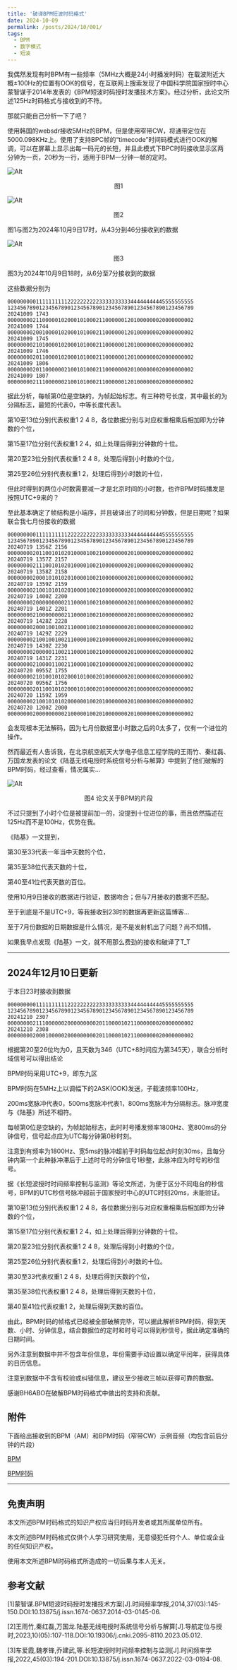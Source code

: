 ```yaml
---
title: '破译BPM短波时码格式'
date: 2024-10-09
permalink: /posts/2024/10/001/
tags:
  - BPM
  - 数字模式
  - 短波
---
```


我偶然发现有时BPM有一些频率（5MHz大概是24小时播发时码）在载波附近大概±100Hz的位置有OOK的信号，在互联网上搜索发现了中国科学院国家授时中心蒙智谋于2014年发表的《BPM短波时码授时发播技术方案》。经过分析，此论文所述125Hz时码格式与接收到的不符。

那就只能自己分析一下了吧？

使用韩国的websdr接收5MHz的BPM，但是使用窄带CW，将通带定位在5000.098KHz上。使用了支持BPC帧的“timecode”时间码模式进行OOK的解调，可以在屏幕上显示出每一码元的长短，并且此模式下BPC时码接收显示区两分钟为一页，20秒为一行，适用于BPM一分钟一帧的定时。

![Alt](https://raw.githubusercontent.com/BI4PYM/BI4PYM.github.io/refs/heads/master/images/202410091743%7E1744.png#pic_center)

<center>图1</center>

![Alt](https://raw.githubusercontent.com/BI4PYM/BI4PYM.github.io/refs/heads/master/images/202410091745%7E1746.png#pic_center)

<center>图2</center>

图1与图2为2024年10月9日17时，从43分到46分接收到的数据

![Alt](https://raw.githubusercontent.com/BI4PYM/BI4PYM.github.io/refs/heads/master/images/202410091806%7E1807.png#pic_center)

<center>图3</center>

图3为2024年10月9日18时，从6分至7分接收到的数据

这些数据分别为

```
00000000011111111112222222222333333333344444444445555555555
12345678901234567890123456789012345678901234567890123456789
20241009 1743
00000000211000001020001010002110000001201000000020000000002
20241009 1744
00000000200100001020001010002110000001201000000020000000002
20241009 1745
00000000210100001020001010002110000001201000000020000000002
20241009 1746
00000000201100001020001010002110000001201000000020000000002
20241009 1806
00000000201100000021001010002110000000201000000020000000002
20241009 1807
00000000211100000021001010002110000001201000000020000000002
```

据此分析，每帧第0位是空缺的，为帧起始标志。有三种符号长度，其中最长的为分隔标志，最短的代表0，中等长度代表1。

第10至13位分别代表权重1 2 4 8，各位数据分别与对应权重相乘后相加即为分钟数的个位，

第15至17位分别代表权重1 2 4，如上处理后得到分钟数的十位。

第20至23位分别代表权重1 2 4 8，处理后得到小时数的个位，

第25至26位分别代表权重1 2，处理后得到小时数的十位，

但此时得到的两位小时数需要减一才是北京时间的小时数，也许BPM时码播发是按照UTC+9来的？

至此基本确定了帧结构是小端序，并且破译出了时间和分钟数，但是日期呢？如果联合我七月份接收的数据
```
00000000011111111112222222222333333333344444444445555555555
12345678901234567890123456789012345678901234567890123456789
20240719 1356Z 2156
00000000201100101020100001002100000000201000000020000000002
20240719 1357Z 2157
00000000211100101020100001002100000000201000000020000000002
20240719 1358Z 2158
00000000200010101020100001002100000000201000000020000000002
20240719 1359Z 2159
00000000210010101020100001002100000000201000000020000000002
20240719 1400Z 2200
00000000200000000021100001002100000000201000000020000000002
20240719 1401Z 2201
00000000210000000021100001002100000000201000000020000000002
20240719 1428Z 2228
00000000200010010021100001002100000000201000000020000000002
20240719 1429Z 2229
00000000210010010021100001002100000000201000000020000000002
20240719 1430Z 2230
00000000200000110021100001002100000000201000000020000000002
20240719 1431Z 2231
00000000210000110021100001002100000000201000000020000000002
20240720 0955Z 1755
00000000210100101020001010002010000000201000000020000000002
20240720 0956Z 1756
00000000201100101020001010002010000000201000000020000000002
20240720 1159Z 1959
00000000210010101020000001002010000000201000000020000000002
20240720 1200Z 2000
00000000200000000021000001002010000000201000000020000000002
```

会发现根本无法解码，因为七月份数据里小时数之后的0太多了，仅有一个进位的操作。

然而最近有人告诉我，在北京航空航天大学电子信息工程学院的王雨竹、秦红磊、万国龙发表的论文《陆基无线电授时系统信号分析与解算》中提到了他们破解的BPM时码，经过查看，情况属实...

![Alt](https://raw.githubusercontent.com/BI4PYM/BI4PYM.github.io/refs/heads/master/images/dhdwyssbpm.png#pic_center)

<center>图4 论文关于BPM的片段</center>

不过只提到了小时个位是被提前加一的，没提到十位进位的事，而且依然描述在125Hz而不是100Hz，优势在我。

《陆基》一文提到，

第30至33代表一年当中天数的个位，

第35至38位代表天数的十位，

第40至41位代表天数的百位。

使用10月9日接收的数据进行验证，数据吻合；但与7月接收的数据不匹配。

至于到底是不是UTC+9，等我接收到23时的数据再更新这篇博客...

至于7月份数据的日期数据是什么情况，是不是发射机出了问题？尚不知情。

如果我早点发现《陆基》一文，就不用那么费劲的接收和破译了T_T

***

## 2024年12月10日更新

于本日23时接收到数据
```
00000000011111111112222222222333333333344444444445555555555
12345678901234567890123456789012345678901234567890123456789
20241210 2307
00000000211100000020000000002011000010211000000020000000002
20241210 2308
00000000200010000020000000002011000010211000000020000000002
```
根据第20至26位均为0，且天数为346（UTC+8时间应为第345天），联合分析时域信号可以得出结论

BPM时码采用UTC+9，即东九区

BPM时码在5MHz上以调幅下的2ASK(OOK)发送，子载波频率100Hz，

200ms宽脉冲代表0，500ms宽脉冲代表1，800ms宽脉冲为分隔标志。脉冲宽度与《陆基》所述不相符。

每帧第0位是空缺的，为帧起始标志，此时时号播发频率1800Hz、宽800ms的分钟信号，信号起点应为UTC每分钟第0秒时刻。

注意到有频率为1800Hz、宽5ms的脉冲超前于时码每位起点时刻30ms，且每分钟内第一个此种脉冲滞后于上述时号的分钟信号1秒整，此脉冲应为时号的秒信号。

据《长短波授时时间频率控制与监测》等论文所述，为便于区分不同电台的秒信号，BPM的UTC秒信号脉冲超前于国家授时中心的UTC时刻20ms，未能验证。

第10至13位分别代表权重1 2 4 8，各位数据分别与对应权重相乘后相加即为分钟数的个位，

第15至17位分别代表权重1 2 4，如上处理后得到分钟数的十位。

第20至23位分别代表权重1 2 4 8，处理后得到小时数的个位，

第25至26位分别代表权重1 2，处理后得到小时数的十位。

第30至33代表权重1 2 4 8，处理后得到天数的个位，

第35至38位代表权重1 2 4 8，处理后得到天数的十位，

第40至41位代表权重1 2，处理后得到天数的百位。

由此，BPM时码的帧格式已经被全部破解完毕，可以据此解析BPM时码，得到天数、小时、分钟信息，结合数据位的定时和时号可以得到秒信号，据此确定准确的日期时间。

另外注意到数据中并不包含年份信息，年份需要手动设置以确定平闰年，获得具体的日历信息。

注意到数据中不含有校验或纠错信息，建议至少接收三帧以获得可靠的数据。

感谢BH6ABO在破解BPM时码格式中做出的支持和贡献。

## 附件

下面给出接收到的BPM（AM）和BPM时码（窄带CW）示例音频（均包含前后分钟的片段）

[BPM](https://raw.githubusercontent.com/BI4PYM/BI4PYM.github.io/refs/heads/master/files/BPM.wav)

[BPM时码](https://raw.githubusercontent.com/BI4PYM/BI4PYM.github.io/refs/heads/master/files/BPM_timecode.wav)

***

## 免责声明

本文所述BPM时码格式的知识产权应当归时码开发者或其所属单位所有。

本文所述BPM时码格式仅供个人学习研究使用，无意侵犯任何个人、单位或企业的任何知识产权。

使用本文所述BPM时码格式所造成的一切后果与本人无关。

## 参考文献

[1]蒙智谋.BPM短波时码授时发播技术方案[J].时间频率学报,2014,37(03):145-150.DOI:10.13875/j.issn.1674-0637.2014-03-0145-06.

[2]王雨竹,秦红磊,万国龙.陆基无线电授时系统信号分析与解算[J].导航定位与授时,2023,10(05):107-118.DOI:10.19306/j.cnki.2095-8110.2023.05.012.

[3]车爱霞,魏孝锋,乔建武,等.长短波授时时间频率控制与监测[J].时间频率学报,2022,45(03):194-201.DOI:10.13875/j.issn.1674-0637.2022-03-0194-08.

